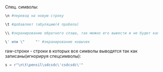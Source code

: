 Cпец. символы:
```python
\n #перевод на новую строку

\t #добавляет табуляцию(4 пробела)

\\ #экранирование обратного слэша, так можно его вывести и не будет какого либо спецсимвола

\' или \"     "' #экранирование ковычек
```

raw-строки - строки в которых все символы выводятся так как записаны(игнорируя спецсимволы):
```python
s = r"\n\t\pensil\sdcsdc\'csdcsdc\'"
```